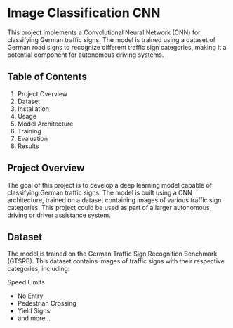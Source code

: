 # Image Classification CNN 

This project implements a Convolutional Neural Network (CNN) for classifying German traffic signs. The model is trained using a dataset of German road signs to recognize different traffic sign categories, making it a potential component for autonomous driving systems.

## Table of Contents
1. Project Overview
2. Dataset
3. Installation
4. Usage
5. Model Architecture
6. Training
7. Evaluation
8. Results

## Project Overview
The goal of this project is to develop a deep learning model capable of classifying German traffic signs. The model is built using a CNN architecture, trained on a dataset containing images of various traffic sign categories. This project could be used as part of a larger autonomous driving or driver assistance system.

## Dataset
The model is trained on the German Traffic Sign Recognition Benchmark (GTSRB). This dataset contains images of traffic signs with their respective categories, including:

Speed Limits
* No Entry
* Pedestrian Crossing
* Yield Signs
* and more...